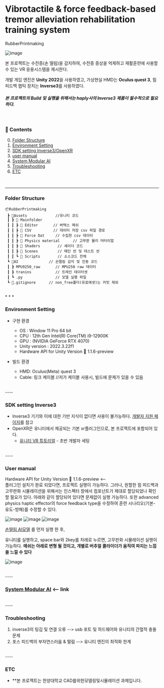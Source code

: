 # Vibrotactile & force feedback-based tremor alleviation rehabilitation training system
RubberPrintmaking

![image](https://github.com/JWdori/VR-MCT/assets/42615916/0ac09929-e5a0-45df-ba41-61f9e5e410d2)

본 프로젝트는 수전증(손 떨림)을 감지하여, 수전증 증상을 억제하고 재활훈련에 사용할 수 있는 VR 응용시스템을 제시한다. 

개발 게임 엔진은 **Unity 2022**을 사용하였고, 가상현실 HMD는 **Oculus quest 3**, 힘 피드백 햅틱 장치는 **Inverse3**를 사용하였다.

##### 본 프로젝트의 Build 및 실행을 위해서는 haply사의 Inverse3 제품이 필수적으로 필요하다.
<br/>

### :orange_book: Contents
0. [Folder Structure](#folder-structure)
1. [Environment Setting](#environment-setting)
2. [SDK setting Inverse3/OpenXR](#sdk-setting-inverse3)
3. [user manual](#user-manual)
4. [System Modular AI](#system-modular-ai)
5. [Troubleshooting](#Troubleshooting)
6. [ETC](#etc)

<br/>

-----

### Folder Structure

```
📦RubberPrintmaking       
 ┣ 📂Assets             //유니티 코드
 ┃ ┣ 📂 Mainfolder        
 ┃ ┃ ┣ 📂 Editor       // 버텍스 메쉬
 ┃ ┃ ┣ 📂 CSV          // 데이터 저장 csv 파일 경로
 ┃ ┃ ┣ 📂 Force Dat     // 수집한 csv 데이터
 ┃ ┃ ┣ 📂 Physics material      // 고무판 물리 머터리얼
 ┃ ┃ ┣ 📂 Shaders        // 셰이더 코드
 ┃ ┃ ┣ 📂 Scenes         // 메인 씬 및 테스트 씬
 ┃ ┃ ┗ 📂 Scripts        // 소스코드 전체
 ┗ 📂AI              // 손떨림 감지 및 진동 코드
 ┃ ┣ MPU9250_raw       // MPU250 raw 데이터
 ┃ ┣ tranins           // 트레인 데이터셋
 ┃ ┗ .py               // 모델 실행 파일
 ┗ 📂.gitignore      // non_free폴더(유료에셋)는 커밋 제외
```

<br/>
* * *

### Environment Setting

- 구현 환경
  - OS : Window 11 Pro 64 bit
  - CPU : 12th Gen Intel(R) Core(TM) i9-12900K
  - GPU : (NVIDIA GeForce RTX 4070)
  - Unity version : 2022.3.22f1
  - Hardware API for Unity Version 📘 1.1.6-preview                          

- 빌드 환경
  - HMD: Oculus(Meta) quest 3
  - Cable: 링크 케이블                                     //저가 케이블 사용시, 빌드에 문제가 있을 수 있음

    
<br/>
----

### SDK setting Inverse3
- Inverse3 기기와 이에 대한 기반 지식이 없다면 사용이 불가능하다. [개발자 지원 페이지]([https://www.bhaptics.com/support/developers](https://develop.haply.co/releases/inverse-sdk-unity))를 참고
- OpenXR은 유니티에서 제공되는 기본 xr플러그인으로, 본 프로젝트에 포함되어 있다.
  - [유니티 VR 튜토리얼](https://learn.unity.com/course/create-with-vr) - 초반 개발자 세팅
  
 
<br/>
----

### User manual
Hardware API for Unity Version 📘 1.1.6-preview <--             
플러그인 설치가 완료 되었다면, 프로젝트 실행이 가능하다. 그러나, 원할한 힘 피드백과 고무판화 시뮬레이션을 위해서는 인스펙터 창에서 컴포넌트가 제대로 할당되었나 확인할 필요가 있다.
아래와 같이 할당되어 있다면 문제없이 실행 가능하다. 또한 advanced physics haptic effector의 force feedback type을 수정하여 훈련 시나리오(기본-유도-방해)를 수정할 수 있다.

![image](https://github.com/MILab-SensorimotorSkills/RubberPrintmaking/assets/42615916/df608900-a6ae-4d11-857d-dad223e26b94)
![image](https://github.com/MILab-SensorimotorSkills/RubberPrintmaking/assets/42615916/d897c274-917a-454c-87c4-71e9e486592b)
![image](https://github.com/MILab-SensorimotorSkills/RubberPrintmaking/assets/42615916/5a1eda36-b406-4552-9fb6-b9e7f79b3e43)

[손떨림 AI모델](#system-modular-ai) 를 먼저 실행 한 후,

유니티를 실행하고, space bar와 2key를 차례로 누르면, 고무판화 시뮬레이션 실행이 가능하다.
**메쉬는 아래로 변형 될 것이고, 개별로 버추얼 콜라이더가 움직여 파지는 느낌을 느낄 수 있다**

![image](https://github.com/MILab-SensorimotorSkills/RubberPrintmaking/assets/42615916/d849e281-f165-4854-9a4d-f9d57ca2ec0b)

<br/>
----

### [System Modular AI](https://github.com/MILab-SensorimotorSkills/RubberPrintmaking/tree/main/AI) <-- link

<br/>
----

### Troubleshooting
   1) inverse3의 팅김 및 연결 오류 --> usb 포트 및 하드웨어와 유니티의 간혈적 충돌 문제
   2) 포스 피드백의 부자연스러움 & 떨림 --> 유니티 엔진의 최적화 한계

<br/>
----

### ETC
 - **본 프로젝트는 한양대학교 CAD를위한모델링및시뮬레이션 과제입니다.
